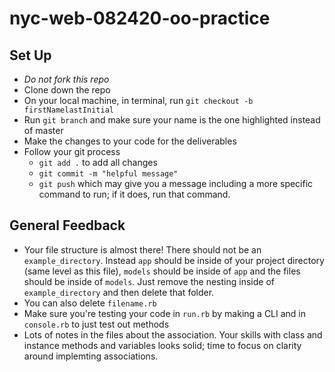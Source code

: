 # nyc-web-082420-oo-practice

## Set Up
- *Do not fork this repo*
- Clone down the repo
- On your local machine, in terminal, run `git checkout -b firstNamelastInitial`
- Run `git branch` and make sure your name is the one highlighted instead of master
- Make the changes to your code for the deliverables
- Follow your git process
    - `git add .` to add all changes
    - `git commit -m "helpful message"`
    - `git push` which may give you a message including a more specific command to run; if it does, run that command. 


## General Feedback
- Your file structure is almost there! There should not be an `example_directory`. Instead `app` should be inside of your project directory (same level as this file), `models` should be inside of `app` and the files should be inside of `models`. Just remove the nesting inside of `example_directory` and then delete that folder. 
- You can also delete `filename.rb`
- Make sure you're testing your code in `run.rb` by making a CLI and in `console.rb` to just test out methods 
- Lots of notes in the files about the association. Your skills with class and instance methods and variables looks solid; time to focus on clarity around implemting associations. 